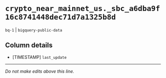 # `crypto_near_mainnet_us._sbc_a6dba9f16c8741448dec71d7a1325b8d`
`bq-1` | `bigquery-public-data`

## Column details
* [TIMESTAMP] `last_update`

-------------------------------------------------------------------------------
*Do not make edits above this line.*
